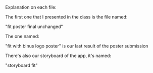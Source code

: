Explanation on each file:


The first one that I presented in the class is the file named:

"fit poster final unchanged"

The one named:

"fit with binus logo poster" is our last result of the poster submission

There's also our storyboard of the app, it's named:

"storyboard fit"
